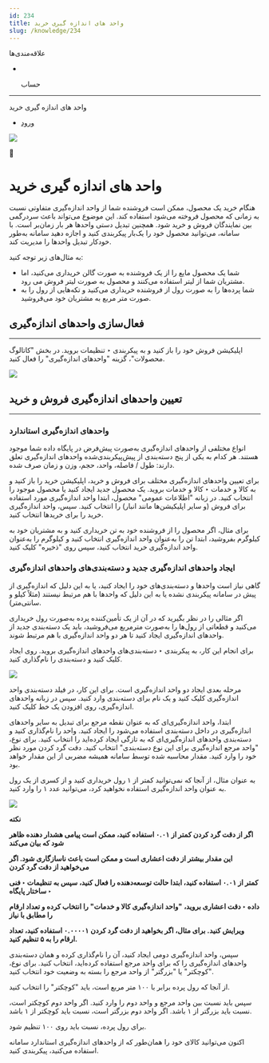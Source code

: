 ```yaml
---
id: 234
title: واحد های اندازه گیری خرید
slug: /knowledge/234
---
```


 
  علاقه‌مندی‌ها
* [​](./234)

  حساب

---

 

واحد های اندازه گیری خرید

- [ورود](/web/login?redirect=/knowledge/article/234)

![](https://odoofarsi.com/web/image/2650?access_token=384f7e36-f943-4507-81ef-8e175d9df2ba)

📖

# واحد های اندازه گیری خرید

هنگام خرید یک محصول، ممکن است فروشنده شما از واحد اندازه‌گیری متفاوتی نسبت به زمانی که محصول فروخته می‌شود استفاده کند. این موضوع می‌تواند باعث سردرگمی بین نمایندگان فروش و خرید شود. همچنین تبدیل دستی واحدها هر بار زمان‌بر است. با سامانه، می‌توانید محصول خود را یک‌بار پیکربندی کنید و اجازه دهید سامانه به‌طور خودکار تبدیل واحدها را مدیریت کند.

به مثال‌های زیر توجه کنید:

* شما یک محصول مایع را از یک فروشنده به صورت گالن خریداری می‌کنید، اما مشتریان شما از لیتر استفاده می‌کنند و محصول به صورت لیتر فروش می رود.
* شما پرده‌ها را به صورت رول از فروشنده خریداری می‌کنید و تکه‌هایی از رول‌ را به صورت متر مربع به مشتریان خود می‌فروشید.

## **فعال‌سازی واحدهای اندازه‌گیری**

---

اپلیکیشن فروش خود را باز کنید و به پیکربندی ‣ تنظیمات بروید. در بخش "کاتالوگ محصولات"، گزینه "واحدهای اندازه‌گیری" را فعال کنید.

![](https://odoofarsi.com/web/image/3779-a201f388/Screen%20Shot%202024-09-07%20at%202.04.14%20PM.png?access_token=1e0dde05-513d-4017-bf3e-94905b58c9c5)

## **تعیین واحدهای اندازه‌گیری فروش و خرید**

---

### **واحدهای اندازه‌گیری استاندارد**

انواع مختلفی از واحدهای اندازه‌گیری به‌صورت پیش‌فرض در پایگاه داده شما موجود هستند. هر کدام به یکی از پنج دسته‌بندی از پیش‌پیکربندی‌شده واحدهای اندازه‌گیری تعلق دارند: طول / فاصله، واحد، حجم، وزن و زمان صرف شده.

برای تعیین واحدهای اندازه‌گیری مختلف برای فروش و خرید، اپلیکیشن خرید را باز کنید و به کالا و خدمات ‣ کالا و خدمات بروید. یک محصول جدید ایجاد کنید یا محصول موجود را انتخاب کنید. در زبانه "اطلاعات عمومی" محصول، ابتدا واحد اندازه‌گیری مورد استفاده برای فروش (و سایر اپلیکیشن‌ها مانند انبار) را انتخاب کنید. سپس، واحد اندازه‌گیری خرید را برای خریدها انتخاب کنید.

برای مثال، اگر محصول را از فروشنده خود به تن خریداری کنید و به مشتریان خود به کیلوگرم بفروشید، ابتدا تن را به‌عنوان واحد اندازه‌گیری انتخاب کنید و کیلوگرم را به‌عنوان واحد اندازه‌گیری خرید انتخاب کنید، سپس روی "ذخیره" کلیک کنید.

### **ایجاد واحدهای اندازه‌گیری جدید و دسته‌بندی‌های واحدهای اندازه‌گیری**

گاهی نیاز است واحدها و دسته‌بندی‌های خود را ایجاد کنید، یا به این دلیل که اندازه‌گیری از پیش در سامانه پیکربندی نشده یا به این دلیل که واحدها با هم مرتبط نیستند (مثلاً کیلو و سانتی‌متر).

اگر مثالی را در نظر بگیرید که در آن از یک تأمین‌کننده پرده به‌صورت رول خریداری می‌کنید و قطعاتی از رول‌ها را به‌صورت مترمربع می‌فروشید، باید یک دسته‌بندی جدید از واحدهای اندازه‌گیری ایجاد کنید تا هر دو واحد اندازه‌گیری با هم مرتبط شوند.

برای انجام این کار، به پیکربندی ‣ دسته‌بندی‌های واحدهای اندازه‌گیری بروید. روی ایجاد کلیک کنید و دسته‌بندی را نام‌گذاری کنید.​

![](https://odoofarsi.com/web/image/3786-bfa83c17/Screen%20Shot%202024-09-07%20at%202.20.02%20PM.png?access_token=d186505b-7cb4-4925-b188-de175d72fff1)

مرحله بعدی ایجاد دو واحد اندازه‌گیری است. برای این کار، در فیلد دسته‌بندی واحد اندازه‌گیری کلیک کنید و یک نام برای دسته‌بندی وارد کنید. سپس در زبانه واحدهای اندازه‌گیری، روی افزودن یک خط کلیک کنید.

ابتدا، واحد اندازه‌گیری‌ای که به عنوان نقطه مرجع برای تبدیل به سایر واحدهای اندازه‌گیری در داخل دسته‌بندی استفاده می‌شود را ایجاد کنید. واحد را نام‌گذاری کنید و دسته‌بندی واحدهای اندازه‌گیری‌ای که به تازگی ایجاد کرده‌اید را انتخاب کنید. برای نوع، "واحد مرجع اندازه‌گیری برای این نوع دسته‌بندی" انتخاب کنید. دقت گرد کردن مورد نظر خود را وارد کنید. مقدار محاسبه شده توسط سامانه همیشه مضربی از این مقدار خواهد بود.

به عنوان مثال، از آنجا که نمی‌توانید کمتر از ۱ رول خریداری کنید و از کسری از یک رول به عنوان واحد اندازه‌گیری استفاده نخواهید کرد، می‌توانید عدد ۱ را وارد کنید.

![](https://odoofarsi.com/web/image/3794-32bae56c/image.png?access_token=89e33d9d-0303-4798-80b6-96a77e6da600)

**نکته**

**اگر از دقت گرد کردن کمتر از ۰.۰۱ استفاده کنید، ممکن است پیامی هشدار دهنده ظاهر شود که بیان می‌کند**

**این مقدار بیشتر از دقت اعشاری است و ممکن است باعث ناسازگاری شود. اگر می‌خواهید از دقت گرد کردن**

**کمتر از ۰.۰۱ استفاده کنید، ابتدا حالت توسعه‌دهنده را فعال کنید، سپس به تنظیمات ‣ فنی ‣ ساختار پایگاه**

**داده ‣ دقت اعشاری بروید، "واحد اندازه‌گیری کالا و خدمات" را انتخاب کرده و تعداد ارقام را مطابق با نیاز**

**ویرایش کنید. برای مثال، اگر بخواهید از دقت گرد کردن ۰.۰۰۰۰۱ استفاده کنید، تعداد ارقام را به ۵ تنظیم کنید.**

سپس، واحد اندازه‌گیری دومی ایجاد کنید، آن را نام‌گذاری کرده و همان دسته‌بندی واحدهای اندازه‌گیری را که برای واحد مرجع استفاده کرده‌اید، انتخاب کنید. برای نوع، "کوچکتر" یا "بزرگتر" از واحد مرجع را بسته به وضعیت خود انتخاب کنید.

از آنجا که رول پرده برابر با ۱۰۰ متر مربع است، باید "کوچکتر" را انتخاب کنید.

سپس باید نسبت بین واحد مرجع و واحد دوم را وارد کنید. اگر واحد دوم کوچکتر است، نسبت باید بزرگتر از ۱ باشد. اگر واحد دوم بزرگتر است، نسبت باید کوچکتر از ۱ باشد.

برای رول پرده، نسبت باید روی ۱۰۰ تنظیم شود.

اکنون می‌توانید کالای خود را همان‌طور که از واحدهای اندازه‌گیری استاندارد سامانه استفاده می‌کنید، پیکربندی کنید.